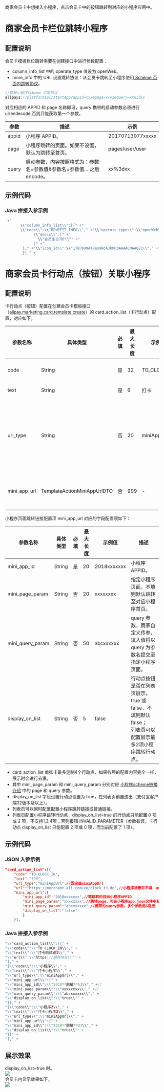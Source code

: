 商家会员卡中想接入小程序，点击会员卡中的按钮跳转到对应的小程序应用中。

# 商家会员卡栏位跳转小程序

## 配置说明
会员卡模板栏位跳转需要在创建接口中进行参数配置：

- column_info_list 中的 operate_type 值设为 openWeb。
- more_info 中的 URL 设置跳转协议：从会员卡跳转至小程序使用[ Scheme 页面内跳转协议](https://opendocs.alipay.com/support/01rb18)。
```javascript
//跳转小程序Scheme 页面协议
alipays://platformapi/startApp?appId=xxx&page=x/yz&query=xx%3dxx
```
对应相应的 APPID 和 page 名称即可，query 携带的启动参数必须进行 urlendecode 否则只能获取第一个参数。

| **参数** | **描述** | **示例** |
| --- | --- | --- |
| appid | 小程序 APPID。 | 20170713077xxxxx |
| page | 小程序跳转的页面。如果不设置，默认为跳转至首页。 | pages/user/user |
| query | 启动参数，内容按照格式为：参数名=参数值&参数名=参数值&hellip; 之后 encode。 | xx%3dxx |



## 示例代码

### Java 拼接入参示例
```java
 +"      
       \\"column_info_list\\":[{" +"      
       \\"code\\":\\"BENEFIT_INFO\\"," +"\\"operate_type\\":\\"openWeb\\"," +//operate_type值设为openWeb"\\"title\\":\\"会员专享\\"," +"\\"value\\":\\"80\\"," +"\\"more_info\\":{" +"\\"title\\":\\"会员专享权益\\"," +"\\"url\\":\\"alipays://platformapi/startApp?appId=xxx&page=x/yz\\"," +//url设置Scheme跳转协议,appId和page需修改为开发者自己的小程序信息"\\"params\\":\\"{}\\"," +"            
             \\"descs\\":[" +"              
               \\"会员生日7折\\"" +"
             ]" +"
        }," +"\\"icon_id\\":\\"1T8Pp00AT7eo9NoAJkMR3AAAACMAAQEC\\"," +"\\"tag\\":\\"热门\\"," +"\\"group_title\\":\\"校园助手\\"" +"
        }]," +
```

# 商家会员卡行动点（按钮）关联小程序

## 配置说明
卡行动点（按钮）配置在创建会员卡模板接口（[alipay.marketing.card.template.create](https://opendocs.alipay.com/open/02dvee)）的 card_action_list（卡行动点）配置，对应如下。

| **参数名称** | **具体类型** | **必填** | **最大长度** | **示例值** | **描述** |
| --- | --- | --- | --- | --- | --- |
| code | String | 是 | 32 | TO_CLOCK_IN | 行动点业务 CODE，商家自定义。 |
| text | String | 是 | 6 | 打卡 | 行动点展示文案。 |
| url_type | String | 否 | 20 | miniAppUrl | 跳转链接类型。若要跳转至指定的支付宝小程序页面，该参数固定为 miniAppUrl，对应需填写 mini_app_url 参数。 |
| mini_app_url | TemplateActionMiniAppUrlDTO | 否 | 999 | - | 小程序页面跳转链接，当 url_type 取 miniAppUrl 时必填。 |

小程序页面跳转链接配置项 mini_app_url 对应的字段配置项如下：

| **参数名称** | **具体类型** | **必填** | **最大长度** | **示例值** | **描述** |
| --- | --- | --- | --- | --- | --- |
| mini_app_id | String | 是 | 20 | 2018xxxxxxx | 小程序 APPID。 |
| mini_page_param | String | 否 | 20 | xxxxxxxx | 指定小程序页面，不填则默认跳转至对应小程序首页。 |
| mini_query_param | String | 否 | 50 | abcxxxxxx | query 参数，商家自定义传参，填入值将以 query 为参数名提交至指定小程序页面。 |
| display_on_list | String | 否 | 5 | false | 行动点按钮是否在列表页展示，true 或 false，不填则默认 false；<br />列表页可以配置展示最多2项小程序跳转行动点。 |

- card_action_list 单张卡最多定制4个行动点，如果各项的配置内容完全一样，展示时会进行去重。
- 其中 mini_page_param 和 mini_query_param 分别对应 [小程序scheme链接介绍](https://opendocs.alipay.com/support/01rb18) 中的 page 和 query 参数。
- display_on_list 字段设置行动点设置为 true，在列表页前置透出（支付宝客户端32版本及以上）。
- 列表页可以同时配置配置小程序跳转链接或普通链接。
- 列表页配置小程序跳转行动点，display_on_list=true 的行动点只能配置 0 项或 2 项，不支持1,3,4项；否则报错 INVALID_PARAMETER（参数有误。卡行动点 display_on_list 只能配置 2 项或 0 项，而当前配置了 1 项）。

## 示例代码

### JSON 入参示例
```json
"card_action_list":[{    
    "code":"TO_CLOCK_IN",   
    "text":"打卡", 
    "url_type":"miniAppUrl",//固定值miniAppUrl   
    "url":"https://merchant.ali.com/ee/clock_in.do",//小程序场景可不填，url_type为url或不填时必填。  
    "mini_app_url":{        
        "mini_app_id":"2018xxxxxxx",//需跳转的目标小程序APPID    
        "mini_page_param":"xxxxxxxx",//跳转page，可在小程序app.json文件中获取   
        "mini_query_param":"abcxxxxxx",//携带的query参数，多个参数用&拼接    
        "display_on_list":"false"    
        }   
    }],
```

### Java 拼接入参示例
```java
"\\"card_action_list\\":[{" +     
"\\"code\\":\\"TO_CLOCK_IN\\"," +      
"\\"text\\":\\"打卡测试点1\\"," +      
"\\"url\\":\\"https://跳转地址\\"" +      
"}," +          
"{\\"code\\":\\"小程序\\"," +        
"\\"text\\":\\"打卡小程序\\"," +        
"\\"url_type\\":\\"miniAppUrl\\"," +      
"\\"mini_app_url\\":{" +        
"\\"mini_app_id\\":\\"2018**脱敏**53\\"," +//    
"\\"mini_page_param\\":\\"xxxxxxxx\\"," +//        
"\\"mini_query_param\\":\\"abcxxxxxx\\"," +      
"\\"display_on_list\\":\\"true\\"" +      
"}}," +    
"{\\"code\\":\\"小程序2\\"," +    
"\\"text\\":\\"打卡小程序2\\"," +    
"\\"url_type\\":\\"miniAppUrl\\"," +  
"\\"mini_app_url\\":{" +      
"\\"mini_app_id\\":\\"2018**脱敏**23\\"," +         
"\\"display_on_list\\":\\"true\\"" +        
"}}" +      
"]," +
```

## 展示效果
display_on_list=true 时。<br />![](https://gw.alipayobjects.com/zos/sptworksff_prod/c94cfd86-9263-4cef-a8f3-cd17656eee93.jpg#align=left&display=inline&height=94&margin=%5Bobject%20Object%5D&originHeight=94&originWidth=300&status=done&style=none&width=300)<br />会员卡内显示效果如下。<br />![](https://gw.alipayobjects.com/zos/sptworksff_prod/a40c473b-7dd3-4ca4-bde3-387fa8619961.jpg#align=left&display=inline&height=318&margin=%5Bobject%20Object%5D&originHeight=318&originWidth=430&status=done&style=none&width=430)
